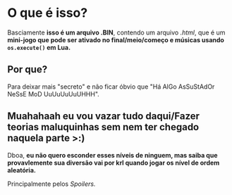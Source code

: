 # O que é isso?
Basciamente **isso é um arquivo .BIN**, contendo um arquivo *.html*, que é um **mini-jogo que pode ser ativado no final/meio/começo e músicas usando `os.execute()` em Lua.**
## Por que?
Para deixar mais "secreto" e não ficar óbvio que "Há AlGo AsSuStAdOr NeSsE MoD UuUuUuUuUHHH".
## Muahahaah eu vou vazar tudo daqui/Fazer teorias maluquinhas sem nem ter chegado naquela parte >:)
Dboa, **eu não quero esconder esses níveis de ninguem, mas saiba que provavlemente sua diversão vai por krl quando jogar os nível de ordem aleatória.**

Principalmente pelos *Spoilers.*
